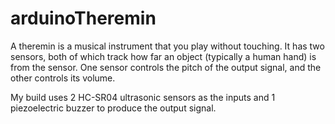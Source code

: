 # arduinoTheremin

A theremin is a musical instrument that you play without touching. It has two sensors, both of which track how far an object (typically a human hand) is from the sensor. One sensor controls the pitch of the output signal, and the other controls its volume. 

My build uses 2 HC-SR04 ultrasonic sensors as the inputs and 1 piezoelectric buzzer to produce the output signal. 

